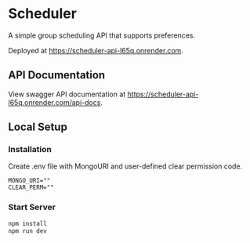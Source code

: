 # Scheduler

A simple group scheduling API that supports preferences.

Deployed at https://scheduler-api-l65q.onrender.com.

## API Documentation

View swagger API documentation at https://scheduler-api-l65q.onrender.com/api-docs.

## Local Setup

### Installation

Create .env file with MongoURI and user-defined clear permission code.

```
MONGO_URI=""
CLEAR_PERM=""
```

### Start Server

```bash
npm install
npm run dev
```
